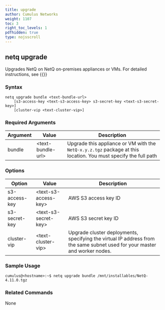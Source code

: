 ```yaml
---
title: upgrade
author: Cumulus Networks
weight: 1107
toc: 3
right_toc_levels: 1
pdfhidden: true
type: nojsscroll
---
```


## netq upgrade

Upgrades NetQ on NetQ on-premises appliances or VMs. For detailed instructions, see {{<link title="Upgrade NetQ Virtual Machines" text="Upgrade NetQ Virtual Machines">}}

### Syntax

```
netq upgrade bundle <text-bundle-url>
    [s3-access-key <text-s3-access-key> s3-secret-key <text-s3-secret-key>]
    [cluster-vip <text-cluster-vip>]
```

### Required Arguments

| Argument | Value | Description |
| ---- | ---- | ---- |
| bundle | \<text-bundle-url\> | Upgrade this appliance or VM with the `NetQ-x.y.z.tgz` package at this location. You must specify the full path |

### Options

| Option | Value | Description |
| ---- | ---- | ---- |
| s3-access-key | \<text-s3-access-key\> | AWS S3 access key ID |
| s3-secret-key| \<text-s3-secret-key\>| AWS S3 secret key ID |
| cluster-vip| \<text-cluster-vip\>| Upgrade cluster deployments, specifying the virtual IP address from the same subnet used for your master and worker nodes.|

### Sample Usage

```
cumulus@<hostname>:~$ netq upgrade bundle /mnt/installables/NetQ-4.11.0.tgz
```

### Related Commands

None
